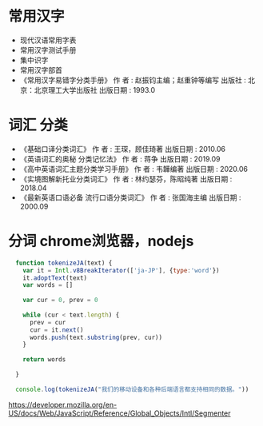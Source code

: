 # 常用汉字

* 现代汉语常用字表
* 常用汉字测试手册
* 集中识字
* 常用汉字部首
* 《常用汉字易错字分类手册》 作  者 : 赵振钧主编；赵重钟等编写 出版社 : 北京：北京理工大学出版社 出版日期 : 1993.0

# 词汇 分类

* 《基础口译分类词汇》 作  者 : 王琛，顾佳琦著 出版日期 : 2010.06
* 《英语词汇的奥秘 分类记忆法》 作  者 : 蒋争 出版日期 : 2019.09
* 《高中英语词汇主题分类学习手册》 作  者 : 韦韡编著 出版日期 : 2020.06
* 《实境图解新托业分类词汇》 作  者 : 林约瑟芬，陈昭纯著 出版日期 : 2018.04
* 《最新英语口语必备 流行口语分类词汇》 作  者 : 张国海主编 出版日期 : 2000.09

# 分词 chrome浏览器，nodejs

```javascript
  function tokenizeJA(text) {
    var it = Intl.v8BreakIterator(['ja-JP'], {type:'word'})
    it.adoptText(text)
    var words = []
  
    var cur = 0, prev = 0
  
    while (cur < text.length) {
      prev = cur
      cur = it.next()
      words.push(text.substring(prev, cur))
    }
  
    return words
  
  }
  
  console.log(tokenizeJA("我们的移动设备和各种后端语言都支持相同的数据。"))
  ```
  
  https://developer.mozilla.org/en-US/docs/Web/JavaScript/Reference/Global_Objects/Intl/Segmenter
